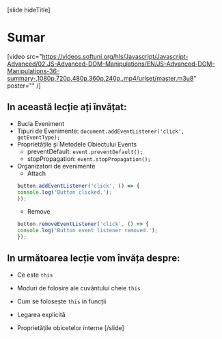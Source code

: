 [slide hideTitle]

# Sumar

[video src="https://videos.softuni.org/hls/Javascript/Javascript-Advanced/02.JS-Advanced-DOM-Manipulations/EN/JS-Advanced-DOM-Manipulations-36-summary-,1080p,720p,480p,360p,240p,.mp4/urlset/master.m3u8" poster="" /]

## In această lecție ați învățat: 

- Bucla Eveniment 
- Tipuri de Evenimente: `document.addEventListener('click', getEventType);`
- Proprietățile și Metodele Obiectului Events 
    - preventDefault: `event.preventDefault();`
    - stopPropagation: `event.stopPropagation();`
- Organizatori de evenimente
    - Attach
    ```js
    button.addEventListener('click', () => {
    console.log('Button clicked.');
    });
    ```
    - Remove
     ```js
    button.removeEventListener('click', () => {
    console.log('Button event listener removed.');
    });
    ```
    
## In următoarea lecție vom învăța despre:

- Ce este `this` 

- Moduri de folosire ale cuvântului cheie `this` 

- Cum se folosește `this` in funcții

- Legarea explicită 

- Proprietățile obicetelor interne
[/slide]